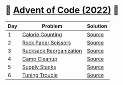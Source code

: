 # 🎄  [Advent of Code (2022)](https://adventofcode.com/2022) 🎄 


| Day | Problem | Solution |
| --- | --- | --- |
| 1 | [Calorie Counting](https://adventofcode.com/2022/day/1) | [Source](01/main.py) |
| 2 | [Rock Paper Scissors](https://adventofcode.com/2022/day/2) | [Source](02/main.py) |
| 3 | [Rucksack Reorganization](https://adventofcode.com/2022/day/3) | [Source](03/main.py) |
| 4 | [Camp Cleanup](https://adventofcode.com/2022/day/4) | [Source](04/main.py) |
| 5 | [Supply Stacks](https://adventofcode.com/2022/day/5) | [Source](05/main.py) |
| 6 | [Tuning Trouble](https://adventofcode.com/2022/day/6) | [Source](06/main.py) |
